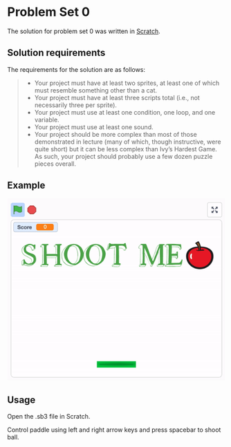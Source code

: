 # Problem Set 0

The solution for problem set 0 was written in [Scratch](https://scratch.mit.edu/).

## Solution requirements

The requirements for the solution are as follows:

> * Your project must have at least two sprites, at least one of which must resemble something other than a cat.
> * Your project must have at least three scripts total (i.e., not necessarily three per sprite).
> * Your project must use at least one condition, one loop, and one variable.
> * Your project must use at least one sound.
> * Your project should be more complex than most of those demonstrated in lecture (many of which, though instructive, were quite short) but it can be less complex than Ivy’s Hardest Game. As such, your project should probably use a few dozen puzzle pieces overall.

## Example

![GIF of game play](basic-shooter-preview.gif)

## Usage

Open the .sb3 file in Scratch.

Control paddle using left and right arrow keys and press spacebar to shoot ball.
